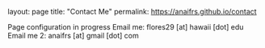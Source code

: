 layout: page
title: "Contact Me"
permalink: https://anaifrs.github.io/contact

Page configuration in progress 
Email me: flores29 [at] hawaii [dot] edu 
Email me 2: anaifrs [at] gmail [dot] com
